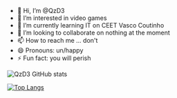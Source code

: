 - 👋 Hi, I’m @QzD3
- 👀 I’m interested in video games
- 🌱 I’m currently learning IT on CEET Vasco Coutinho
- 💞️ I’m looking to collaborate on nothing at the moment
- 📫 How to reach me ... don't
- 😄 Pronouns: un/happy
- ⚡ Fun fact: you will perish

<!---
QzD3/QzD3 is a ✨ special ✨ repository because its `README.md` (this file) appears on your GitHub profile.
You can click the Preview link to take a look at your changes.
--->
![QzD3 GitHub stats](https://github-readme-stats.vercel.app/api?username=QzD3&show_icons=true&theme=merko)


[![Top Langs](https://github-readme-stats.vercel.app/api/top-langs/?username=QzD3&layout=pie)](https://github.com/QzD3/github-readme-stats)
